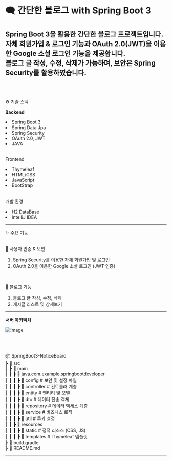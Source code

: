 # 🗨 간단한 블로그 with Spring Boot 3

Spring Boot 3을 활용한 간단한 블로그 프로젝트입니다.<br>
자체 회원가입 & 로그인 기능과 OAuth 2.0(JWT)을 이용한 Google 소셜 로그인 기능을 제공합니다.<br>
블로그 글 작성, 수정, 삭제가 가능하며, 보안은 Spring Security를 활용하였습니다.  
<br><br>
---


⚙️ 기술 스택

<strong>Backend</strong>

<li>Spring Boot 3</li>
<li>Spring Data Jpa</li>
<li>Spring Security</li>
<li>OAuth 2.0, JWT</li>
<li>JAVA</li>  
<br>

Frontend  

<li>Thymeleaf</li>
<li>HTML/CSS</li>
<li>JavaScript</li>
<li>BootStrap</li>  
<br>

개발 환경
<li>H2 DataBase</li>  
<li>IntelliJ IDEA</li>

---

✨ 주요 기능
<br><br>

💭 사용자 인증 & 보안

1. Spring Security를 이용한 자체 회원가입 및 로그인  
2. OAuth 2.0을 이용한 Google 소셜 로그인 (JWT 인증)

<br>

💭 블로그 기능

1. 블로그 글 작성, 수정, 삭제  
2. 게시글 리스트 및 상세보기


---

<strong>서버 아키텍처</strong>

![image](https://github.com/user-attachments/assets/3900c1c5-0c5a-48cc-ad45-b574aa6444b6)

<br><br>

📦 SpringBoot3-NoticeBoard  
 ┣ 📂 src  
 ┃ ┣ 📂 main  
 ┃ ┃ ┣ 📂 java.com.example.springbootdeveloper  
 ┃ ┃ ┃ ┣ 📂 config    # 보안 및 설정 파일  
 ┃ ┃ ┃ ┣ 📂 controller # 컨트롤러 계층  
 ┃ ┃ ┃ ┣ 📂 entity    # 엔티티 및 모델  
 ┃ ┃ ┃ ┣ 📂 dto       # 데이터 전송 객체  
 ┃ ┃ ┃ ┣ 📂 repository # 데이터 액세스 계층  
 ┃ ┃ ┃ ┣ 📂 service   # 비즈니스 로직  
 ┃ ┃ ┃ ┣ 📂 util    # 쿠키 설정  
 ┃ ┃ ┣ 📂 resources  
 ┃ ┃ ┃ ┣ 📂 static   # 정적 리소스 (CSS, JS)  
 ┃ ┃ ┃ ┣ 📂 templates # Thymeleaf 템플릿  
 ┣ 📜 build.gradle  
 ┣ 📜 README.md  

 ---
 <br>
